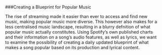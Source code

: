 ###Creating a Blueprint for Popular Music

The rise of streaming made it easier than ever to access and find new music, making popular music more diverse. This however also makes for a less centralised music landscape, resulting in a blurry defnition of what popular music actually constitutes. Using Spotify’s own published charts and their information on a song’s audio features, as well as lyrics, we want to examine the possibility of creating a daily updated blueprint of what makes a song popular based on its production and lyrical content.
